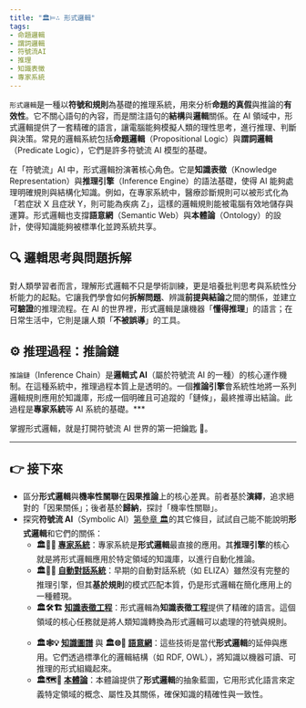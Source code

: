 ```yaml
---
title: "🏛️⊨∴ 形式邏輯"
tags:
- 命題邏輯
- 謂詞邏輯
- 符號流AI
- 推理
- 知識表徵
- 專家系統
---
```

`形式邏輯`是一種以**符號和規則**為基礎的推理系統，用來分析**命題的真假**與推論的**有效性**。它不關心語句的內容，而是關注語句的**結構**與**邏輯**關係。在 AI 領域中，形式邏輯提供了一套精確的語言，讓電腦能夠模擬人類的理性思考，進行推理、判斷與決策。常見的邏輯系統包括**命題邏輯**（Propositional Logic）與**謂詞邏輯**（Predicate Logic），它們是許多符號流 AI 模型的基礎。

在「符號流」AI 中，形式邏輯扮演著核心角色。它是**知識表徵**（Knowledge Representation）與**推理引擎**（Inference Engine）的語法基礎，使得 AI 能夠處理明確規則與結構化知識。例如，在專家系統中，醫療診斷規則可以被形式化為「若症狀 X 且症狀 Y，則可能為疾病 Z」，這樣的邏輯規則能被電腦有效地儲存與運算。形式邏輯也支撐**語意網**（Semantic Web）與**本體論**（Ontology）的設計，使得知識能夠被標準化並跨系統共享。

## 🔍 邏輯思考與問題拆解

對人類學習者而言，理解形式邏輯不只是學術訓練，更是培養批判思考與系統性分析能力的起點。它讓我們學會如何**拆解問題**、辨識**前提與結論**之間的關係，並建立**可驗證**的推理流程。在 AI 的世界裡，形式邏輯是讓機器「**懂得推理**」的語言；在日常生活中，它則是讓人類「**不被誤導**」的工具。

## ⚙️ 推理過程：推論鏈

`推論鏈`（Inference Chain）是**邏輯式 AI**（屬於符號流 AI 的一種）的核心運作機制。在這種系統中，推理過程本質上是透明的。一個**推論引擎**會系統性地將一系列邏輯規則應用於知識庫，形成一個明確且可追蹤的「鏈條」，最終推導出結論。此過程是**專家系統**等 AI 系統的基礎。***

掌握形式邏輯，就是打開符號流 AI 世界的第一把鑰匙 🔑。

***

## 👉 接下來 
* 區分**形式邏輯**與**機率性關聯**在**因果推論**上的核心差異。前者基於**演繹**，追求絕對的「因果關係」；後者基於**歸納**，探討「機率性關聯」。
* 探究**符號流 AI**（Symbolic AI）[第參章 🏛️](03----symbolic_ai.zh-hant)的其它條目，試試自己能不能說明**形式邏輯**和它們的關係： 
	 - **🏛️🎁🧠 [專家系統](03-03-expert_systems.zh-hant)**：專家系統是**形式邏輯**最直接的應用。其**推理引擎**的核心就是將形式邏輯應用於特定領域的知識庫，以進行自動化推論。      
	 - **🏛️🤖💬 [自動對話系統](03-02-automatic_dialogue_systems.zh-hant)**：早期的自動對話系統（如 ELIZA）雖然沒有完整的推理引擎，但其**基於規則**的模式匹配本質，仍是形式邏輯在簡化應用上的一種體現。      
	 - **🏛️🛠️🏗️ [知識表徵工程](03-04-knowledge_representation.zh-hant)**：形式邏輯為**知識表徵工程**提供了精確的語言。這個領域的核心任務就是將人類知識轉換為形式邏輯可以處理的符號與規則。      
	 - **🏛️🕸💡 [知識圖譜](03-04-knowledge_representation.zh-hant)** 與 **🏛️🌐🔗 [語意網](03-06-semantic_web.zh-hant)**：這些技術是當代**形式邏輯**的延伸與應用。它們透過標準化的邏輯結構（如 RDF, OWL），將知識以機器可讀、可推理的形式組織起來。      
	 - **🏛️🗺️🌌 [本體論](03-07-ontology.zh-hant)**：本體論提供了**形式邏輯**的抽象藍圖，它用形式化語言來定義特定領域的概念、屬性及其關係，確保知識的精確性與一致性。
	
